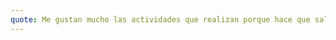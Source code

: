 ```yaml
---
quote: Me gustan mucho las actividades que realizan porque hace que salga de mi zona de confort
---
```

